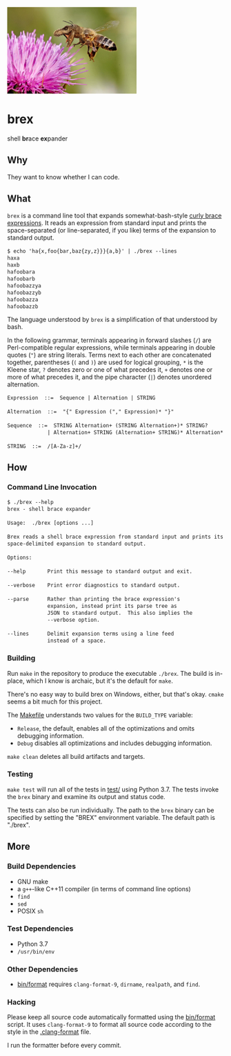 <img src="images/brex.jpg" width="300"/>

brex
====
shell **br**ace **ex**pander

Why
---
They want to know whether I can code.

What
----
`brex` is a command line tool that expands somewhat-bash-style
[curly brace expressions][1].  It reads an expression from standard input and
prints the space-separated (or line-separated, if you like) terms of the
expansion to standard output.

```console
$ echo 'ha{x,foo{bar,baz{zy,z}}}{a,b}' | ./brex --lines
haxa
haxb
hafoobara
hafoobarb
hafoobazzya
hafoobazzyb
hafoobazza
hafoobazzb
```

The language understood by `brex` is a simplification of that understood by
bash.

In the following grammar, terminals appearing in forward slashes (`/`) are
Perl-compatible regular expressions, while terminals appearing in double quotes
(`"`) are string literals.  Terms next to each other are concatenated together,
parentheses (`(` and `)`) are used for logical grouping, `*` is the Kleene
star, `?` denotes zero or one of what precedes it, `+` denotes one or more of
what precedes it, and the pipe character (`|`) denotes unordered alternation.

    Expression  ::=  Sequence | Alternation | STRING

    Alternation  ::=  "{" Expression ("," Expression)* "}"

    Sequence  ::=  STRING Alternation+ (STRING Alternation+)* STRING?
                 | Alternation+ STRING (Alternation+ STRING)* Alternation*

    STRING  ::=  /[A-Za-z]+/

How
---
### Command Line Invocation
```console
$ ./brex --help
brex - shell brace expander

Usage:  ./brex [options ...]

Brex reads a shell brace expression from standard input and prints its
space-delimited expansion to standard output.

Options:

--help       Print this message to standard output and exit.

--verbose    Print error diagnostics to standard output.

--parse      Rather than printing the brace expression's
             expansion, instead print its parse tree as
             JSON to standard output.  This also implies the
             --verbose option.

--lines      Delimit expansion terms using a line feed
             instead of a space.
```

### Building
Run `make` in the repository to produce the executable `./brex`.  The build
is in-place, which I know is archaic, but it's the default for `make`.

There's no easy way to build brex on Windows, either, but that's okay.  `cmake`
seems a bit much for this project.

The [Makefile](./Makefile) understands two values for the `BUILD_TYPE`
variable:

- `Release`, the default, enables all of the optimizations and omits debugging
  information.
- `Debug` disables all optimizations and includes debugging information.

`make clean` deletes all build artifacts and targets.

### Testing
`make test` will run all of the tests in [test/](test/) using Python 3.7.  The
tests invoke the `brex` binary and examine its output and status code.

The tests can also be run individually.  The path to the `brex` binary can be
specified by setting the "BREX" environment variable.  The default path is
"./brex".

More
----
### Build Dependencies
- GNU make
- a `g++`-like C++11 compiler (in terms of command line options)
- `find`
- `sed`
- POSIX `sh`

### Test Dependencies
- Python 3.7
- `/usr/bin/env`

### Other Dependencies
- [bin/format](bin/format) requires `clang-format-9`, `dirname`, `realpath`,
  and `find`.

### Hacking
Please keep all source code automatically formatted using the
[bin/format](bin/format) script.  It uses `clang-format-9` to format all source
code according to the style in the [.clang-format](./.clang-format) file.

I run the formatter before every commit.

[1]: https://www.gnu.org/software/bash/manual/html_node/Brace-Expansion.html
